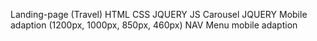 Landing-page (Travel)
HTML CSS JQUERY JS
Carousel JQUERY
Mobile adaption (1200px, 1000px, 850px, 460px)
NAV Menu mobile adaption

